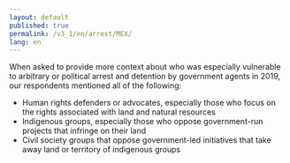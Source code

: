 ```yaml
---
layout: default
published: true
permalink: /v3_1/en/arrest/MEX/
lang: en
---
```

When asked to provide more context about who was especially vulnerable to arbitrary or political arrest and detention by government agents in 2019, our respondents mentioned all of the following:

-	Human rights defenders or advocates, especially those who focus on the rights associated with land and natural resources 
-	Indigenous groups, especially those who oppose government-run projects that infringe on their land
-	Civil society groups that oppose government-led initiatives that take away land or territory of indigenous groups
